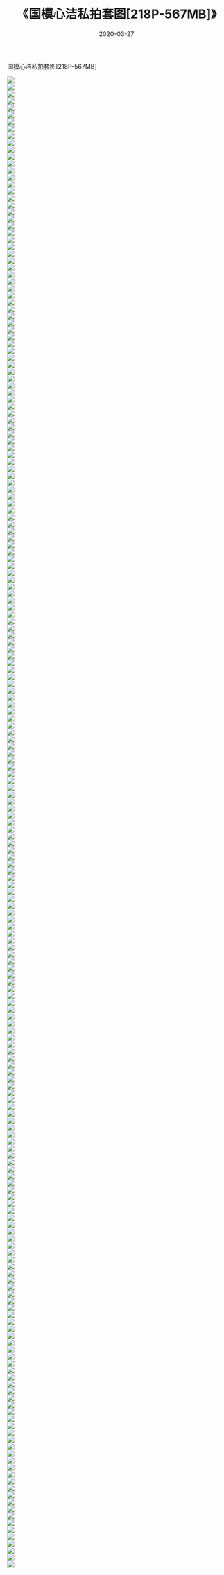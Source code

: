 ﻿---
layout: post
title:  《国模心洁私拍套图[218P-567MB]》
date:   2020-03-27
img: http://imgx.orgx.ga/漏D/网络美图/2020/国模心洁私拍套图[218P-567MB]/000.jpg
categories: [美女, 清纯, 唯美]
---

国模心洁私拍套图[218P-567MB]

  ![](http://imgx.orgx.ga/漏D/网络美图/2020/国模心洁私拍套图[218P-567MB]/001.jpg) <br> ![](http://imgx.orgx.ga/漏D/网络美图/2020/国模心洁私拍套图[218P-567MB]/002.jpg) <br> ![](http://imgx.orgx.ga/漏D/网络美图/2020/国模心洁私拍套图[218P-567MB]/003.jpg) <br> ![](http://imgx.orgx.ga/漏D/网络美图/2020/国模心洁私拍套图[218P-567MB]/004.jpg) <br> ![](http://imgx.orgx.ga/漏D/网络美图/2020/国模心洁私拍套图[218P-567MB]/005.jpg) <br> ![](http://imgx.orgx.ga/漏D/网络美图/2020/国模心洁私拍套图[218P-567MB]/006.jpg) <br> ![](http://imgx.orgx.ga/漏D/网络美图/2020/国模心洁私拍套图[218P-567MB]/007.jpg) <br> ![](http://imgx.orgx.ga/漏D/网络美图/2020/国模心洁私拍套图[218P-567MB]/008.jpg) <br> ![](http://imgx.orgx.ga/漏D/网络美图/2020/国模心洁私拍套图[218P-567MB]/009.jpg) <br> ![](http://imgx.orgx.ga/漏D/网络美图/2020/国模心洁私拍套图[218P-567MB]/010.jpg) <br> ![](http://imgx.orgx.ga/漏D/网络美图/2020/国模心洁私拍套图[218P-567MB]/011.jpg) <br> ![](http://imgx.orgx.ga/漏D/网络美图/2020/国模心洁私拍套图[218P-567MB]/012.jpg) <br> ![](http://imgx.orgx.ga/漏D/网络美图/2020/国模心洁私拍套图[218P-567MB]/013.jpg) <br> ![](http://imgx.orgx.ga/漏D/网络美图/2020/国模心洁私拍套图[218P-567MB]/014.jpg) <br> ![](http://imgx.orgx.ga/漏D/网络美图/2020/国模心洁私拍套图[218P-567MB]/015.jpg) <br> ![](http://imgx.orgx.ga/漏D/网络美图/2020/国模心洁私拍套图[218P-567MB]/016.jpg) <br> ![](http://imgx.orgx.ga/漏D/网络美图/2020/国模心洁私拍套图[218P-567MB]/017.jpg) <br> ![](http://imgx.orgx.ga/漏D/网络美图/2020/国模心洁私拍套图[218P-567MB]/018.jpg) <br> ![](http://imgx.orgx.ga/漏D/网络美图/2020/国模心洁私拍套图[218P-567MB]/019.jpg) <br> ![](http://imgx.orgx.ga/漏D/网络美图/2020/国模心洁私拍套图[218P-567MB]/020.jpg) <br> ![](http://imgx.orgx.ga/漏D/网络美图/2020/国模心洁私拍套图[218P-567MB]/021.jpg) <br> ![](http://imgx.orgx.ga/漏D/网络美图/2020/国模心洁私拍套图[218P-567MB]/022.jpg) <br> ![](http://imgx.orgx.ga/漏D/网络美图/2020/国模心洁私拍套图[218P-567MB]/023.jpg) <br> ![](http://imgx.orgx.ga/漏D/网络美图/2020/国模心洁私拍套图[218P-567MB]/024.jpg) <br> ![](http://imgx.orgx.ga/漏D/网络美图/2020/国模心洁私拍套图[218P-567MB]/025.jpg) <br> ![](http://imgx.orgx.ga/漏D/网络美图/2020/国模心洁私拍套图[218P-567MB]/026.jpg) <br> ![](http://imgx.orgx.ga/漏D/网络美图/2020/国模心洁私拍套图[218P-567MB]/027.jpg) <br> ![](http://imgx.orgx.ga/漏D/网络美图/2020/国模心洁私拍套图[218P-567MB]/028.jpg) <br> ![](http://imgx.orgx.ga/漏D/网络美图/2020/国模心洁私拍套图[218P-567MB]/029.jpg) <br> ![](http://imgx.orgx.ga/漏D/网络美图/2020/国模心洁私拍套图[218P-567MB]/030.jpg) <br> ![](http://imgx.orgx.ga/漏D/网络美图/2020/国模心洁私拍套图[218P-567MB]/031.jpg) <br> ![](http://imgx.orgx.ga/漏D/网络美图/2020/国模心洁私拍套图[218P-567MB]/032.jpg) <br> ![](http://imgx.orgx.ga/漏D/网络美图/2020/国模心洁私拍套图[218P-567MB]/033.jpg) <br> ![](http://imgx.orgx.ga/漏D/网络美图/2020/国模心洁私拍套图[218P-567MB]/034.jpg) <br> ![](http://imgx.orgx.ga/漏D/网络美图/2020/国模心洁私拍套图[218P-567MB]/035.jpg) <br> ![](http://imgx.orgx.ga/漏D/网络美图/2020/国模心洁私拍套图[218P-567MB]/036.jpg) <br> ![](http://imgx.orgx.ga/漏D/网络美图/2020/国模心洁私拍套图[218P-567MB]/037.jpg) <br> ![](http://imgx.orgx.ga/漏D/网络美图/2020/国模心洁私拍套图[218P-567MB]/038.jpg) <br> ![](http://imgx.orgx.ga/漏D/网络美图/2020/国模心洁私拍套图[218P-567MB]/039.jpg) <br> ![](http://imgx.orgx.ga/漏D/网络美图/2020/国模心洁私拍套图[218P-567MB]/040.jpg) <br> ![](http://imgx.orgx.ga/漏D/网络美图/2020/国模心洁私拍套图[218P-567MB]/041.jpg) <br> ![](http://imgx.orgx.ga/漏D/网络美图/2020/国模心洁私拍套图[218P-567MB]/042.jpg) <br> ![](http://imgx.orgx.ga/漏D/网络美图/2020/国模心洁私拍套图[218P-567MB]/043.jpg) <br> ![](http://imgx.orgx.ga/漏D/网络美图/2020/国模心洁私拍套图[218P-567MB]/044.jpg) <br> ![](http://imgx.orgx.ga/漏D/网络美图/2020/国模心洁私拍套图[218P-567MB]/045.jpg) <br> ![](http://imgx.orgx.ga/漏D/网络美图/2020/国模心洁私拍套图[218P-567MB]/046.jpg) <br> ![](http://imgx.orgx.ga/漏D/网络美图/2020/国模心洁私拍套图[218P-567MB]/047.jpg) <br> ![](http://imgx.orgx.ga/漏D/网络美图/2020/国模心洁私拍套图[218P-567MB]/048.jpg) <br> ![](http://imgx.orgx.ga/漏D/网络美图/2020/国模心洁私拍套图[218P-567MB]/049.jpg) <br> ![](http://imgx.orgx.ga/漏D/网络美图/2020/国模心洁私拍套图[218P-567MB]/050.jpg) <br> ![](http://imgx.orgx.ga/漏D/网络美图/2020/国模心洁私拍套图[218P-567MB]/051.jpg) <br> ![](http://imgx.orgx.ga/漏D/网络美图/2020/国模心洁私拍套图[218P-567MB]/052.jpg) <br> ![](http://imgx.orgx.ga/漏D/网络美图/2020/国模心洁私拍套图[218P-567MB]/053.jpg) <br> ![](http://imgx.orgx.ga/漏D/网络美图/2020/国模心洁私拍套图[218P-567MB]/054.jpg) <br> ![](http://imgx.orgx.ga/漏D/网络美图/2020/国模心洁私拍套图[218P-567MB]/055.jpg) <br> ![](http://imgx.orgx.ga/漏D/网络美图/2020/国模心洁私拍套图[218P-567MB]/056.jpg) <br> ![](http://imgx.orgx.ga/漏D/网络美图/2020/国模心洁私拍套图[218P-567MB]/057.jpg) <br> ![](http://imgx.orgx.ga/漏D/网络美图/2020/国模心洁私拍套图[218P-567MB]/058.jpg) <br> ![](http://imgx.orgx.ga/漏D/网络美图/2020/国模心洁私拍套图[218P-567MB]/059.jpg) <br> ![](http://imgx.orgx.ga/漏D/网络美图/2020/国模心洁私拍套图[218P-567MB]/060.jpg) <br> ![](http://imgx.orgx.ga/漏D/网络美图/2020/国模心洁私拍套图[218P-567MB]/061.jpg) <br> ![](http://imgx.orgx.ga/漏D/网络美图/2020/国模心洁私拍套图[218P-567MB]/062.jpg) <br> ![](http://imgx.orgx.ga/漏D/网络美图/2020/国模心洁私拍套图[218P-567MB]/063.jpg) <br> ![](http://imgx.orgx.ga/漏D/网络美图/2020/国模心洁私拍套图[218P-567MB]/064.jpg) <br> ![](http://imgx.orgx.ga/漏D/网络美图/2020/国模心洁私拍套图[218P-567MB]/065.jpg) <br> ![](http://imgx.orgx.ga/漏D/网络美图/2020/国模心洁私拍套图[218P-567MB]/066.jpg) <br> ![](http://imgx.orgx.ga/漏D/网络美图/2020/国模心洁私拍套图[218P-567MB]/067.jpg) <br> ![](http://imgx.orgx.ga/漏D/网络美图/2020/国模心洁私拍套图[218P-567MB]/068.jpg) <br> ![](http://imgx.orgx.ga/漏D/网络美图/2020/国模心洁私拍套图[218P-567MB]/069.jpg) <br> ![](http://imgx.orgx.ga/漏D/网络美图/2020/国模心洁私拍套图[218P-567MB]/070.jpg) <br> ![](http://imgx.orgx.ga/漏D/网络美图/2020/国模心洁私拍套图[218P-567MB]/071.jpg) <br> ![](http://imgx.orgx.ga/漏D/网络美图/2020/国模心洁私拍套图[218P-567MB]/072.jpg) <br> ![](http://imgx.orgx.ga/漏D/网络美图/2020/国模心洁私拍套图[218P-567MB]/073.jpg) <br> ![](http://imgx.orgx.ga/漏D/网络美图/2020/国模心洁私拍套图[218P-567MB]/074.jpg) <br> ![](http://imgx.orgx.ga/漏D/网络美图/2020/国模心洁私拍套图[218P-567MB]/075.jpg) <br> ![](http://imgx.orgx.ga/漏D/网络美图/2020/国模心洁私拍套图[218P-567MB]/076.jpg) <br> ![](http://imgx.orgx.ga/漏D/网络美图/2020/国模心洁私拍套图[218P-567MB]/077.jpg) <br> ![](http://imgx.orgx.ga/漏D/网络美图/2020/国模心洁私拍套图[218P-567MB]/078.jpg) <br> ![](http://imgx.orgx.ga/漏D/网络美图/2020/国模心洁私拍套图[218P-567MB]/079.jpg) <br> ![](http://imgx.orgx.ga/漏D/网络美图/2020/国模心洁私拍套图[218P-567MB]/080.jpg) <br> ![](http://imgx.orgx.ga/漏D/网络美图/2020/国模心洁私拍套图[218P-567MB]/081.jpg) <br> ![](http://imgx.orgx.ga/漏D/网络美图/2020/国模心洁私拍套图[218P-567MB]/082.jpg) <br> ![](http://imgx.orgx.ga/漏D/网络美图/2020/国模心洁私拍套图[218P-567MB]/083.jpg) <br> ![](http://imgx.orgx.ga/漏D/网络美图/2020/国模心洁私拍套图[218P-567MB]/084.jpg) <br> ![](http://imgx.orgx.ga/漏D/网络美图/2020/国模心洁私拍套图[218P-567MB]/085.jpg) <br> ![](http://imgx.orgx.ga/漏D/网络美图/2020/国模心洁私拍套图[218P-567MB]/086.jpg) <br> ![](http://imgx.orgx.ga/漏D/网络美图/2020/国模心洁私拍套图[218P-567MB]/087.jpg) <br> ![](http://imgx.orgx.ga/漏D/网络美图/2020/国模心洁私拍套图[218P-567MB]/088.jpg) <br> ![](http://imgx.orgx.ga/漏D/网络美图/2020/国模心洁私拍套图[218P-567MB]/089.jpg) <br> ![](http://imgx.orgx.ga/漏D/网络美图/2020/国模心洁私拍套图[218P-567MB]/090.jpg) <br> ![](http://imgx.orgx.ga/漏D/网络美图/2020/国模心洁私拍套图[218P-567MB]/091.jpg) <br> ![](http://imgx.orgx.ga/漏D/网络美图/2020/国模心洁私拍套图[218P-567MB]/092.jpg) <br> ![](http://imgx.orgx.ga/漏D/网络美图/2020/国模心洁私拍套图[218P-567MB]/093.jpg) <br> ![](http://imgx.orgx.ga/漏D/网络美图/2020/国模心洁私拍套图[218P-567MB]/094.jpg) <br> ![](http://imgx.orgx.ga/漏D/网络美图/2020/国模心洁私拍套图[218P-567MB]/095.jpg) <br> ![](http://imgx.orgx.ga/漏D/网络美图/2020/国模心洁私拍套图[218P-567MB]/096.jpg) <br> ![](http://imgx.orgx.ga/漏D/网络美图/2020/国模心洁私拍套图[218P-567MB]/097.jpg) <br> ![](http://imgx.orgx.ga/漏D/网络美图/2020/国模心洁私拍套图[218P-567MB]/098.jpg) <br> ![](http://imgx.orgx.ga/漏D/网络美图/2020/国模心洁私拍套图[218P-567MB]/099.jpg) <br> ![](http://imgx.orgx.ga/漏D/网络美图/2020/国模心洁私拍套图[218P-567MB]/100.jpg) <br> ![](http://imgx.orgx.ga/漏D/网络美图/2020/国模心洁私拍套图[218P-567MB]/101.jpg) <br> ![](http://imgx.orgx.ga/漏D/网络美图/2020/国模心洁私拍套图[218P-567MB]/102.jpg) <br> ![](http://imgx.orgx.ga/漏D/网络美图/2020/国模心洁私拍套图[218P-567MB]/103.jpg) <br> ![](http://imgx.orgx.ga/漏D/网络美图/2020/国模心洁私拍套图[218P-567MB]/104.jpg) <br> ![](http://imgx.orgx.ga/漏D/网络美图/2020/国模心洁私拍套图[218P-567MB]/105.jpg) <br> ![](http://imgx.orgx.ga/漏D/网络美图/2020/国模心洁私拍套图[218P-567MB]/106.jpg) <br> ![](http://imgx.orgx.ga/漏D/网络美图/2020/国模心洁私拍套图[218P-567MB]/107.jpg) <br> ![](http://imgx.orgx.ga/漏D/网络美图/2020/国模心洁私拍套图[218P-567MB]/108.jpg) <br> ![](http://imgx.orgx.ga/漏D/网络美图/2020/国模心洁私拍套图[218P-567MB]/109.jpg) <br> ![](http://imgx.orgx.ga/漏D/网络美图/2020/国模心洁私拍套图[218P-567MB]/110.jpg) <br> ![](http://imgx.orgx.ga/漏D/网络美图/2020/国模心洁私拍套图[218P-567MB]/111.jpg) <br> ![](http://imgx.orgx.ga/漏D/网络美图/2020/国模心洁私拍套图[218P-567MB]/112.jpg) <br> ![](http://imgx.orgx.ga/漏D/网络美图/2020/国模心洁私拍套图[218P-567MB]/113.jpg) <br> ![](http://imgx.orgx.ga/漏D/网络美图/2020/国模心洁私拍套图[218P-567MB]/114.jpg) <br> ![](http://imgx.orgx.ga/漏D/网络美图/2020/国模心洁私拍套图[218P-567MB]/115.jpg) <br> ![](http://imgx.orgx.ga/漏D/网络美图/2020/国模心洁私拍套图[218P-567MB]/116.jpg) <br> ![](http://imgx.orgx.ga/漏D/网络美图/2020/国模心洁私拍套图[218P-567MB]/117.jpg) <br> ![](http://imgx.orgx.ga/漏D/网络美图/2020/国模心洁私拍套图[218P-567MB]/118.jpg) <br> ![](http://imgx.orgx.ga/漏D/网络美图/2020/国模心洁私拍套图[218P-567MB]/119.jpg) <br> ![](http://imgx.orgx.ga/漏D/网络美图/2020/国模心洁私拍套图[218P-567MB]/120.jpg) <br> ![](http://imgx.orgx.ga/漏D/网络美图/2020/国模心洁私拍套图[218P-567MB]/121.jpg) <br> ![](http://imgx.orgx.ga/漏D/网络美图/2020/国模心洁私拍套图[218P-567MB]/122.jpg) <br> ![](http://imgx.orgx.ga/漏D/网络美图/2020/国模心洁私拍套图[218P-567MB]/123.jpg) <br> ![](http://imgx.orgx.ga/漏D/网络美图/2020/国模心洁私拍套图[218P-567MB]/124.jpg) <br> ![](http://imgx.orgx.ga/漏D/网络美图/2020/国模心洁私拍套图[218P-567MB]/125.jpg) <br> ![](http://imgx.orgx.ga/漏D/网络美图/2020/国模心洁私拍套图[218P-567MB]/126.jpg) <br> ![](http://imgx.orgx.ga/漏D/网络美图/2020/国模心洁私拍套图[218P-567MB]/127.jpg) <br> ![](http://imgx.orgx.ga/漏D/网络美图/2020/国模心洁私拍套图[218P-567MB]/128.jpg) <br> ![](http://imgx.orgx.ga/漏D/网络美图/2020/国模心洁私拍套图[218P-567MB]/129.jpg) <br> ![](http://imgx.orgx.ga/漏D/网络美图/2020/国模心洁私拍套图[218P-567MB]/130.jpg) <br> ![](http://imgx.orgx.ga/漏D/网络美图/2020/国模心洁私拍套图[218P-567MB]/131.jpg) <br> ![](http://imgx.orgx.ga/漏D/网络美图/2020/国模心洁私拍套图[218P-567MB]/132.jpg) <br> ![](http://imgx.orgx.ga/漏D/网络美图/2020/国模心洁私拍套图[218P-567MB]/133.jpg) <br> ![](http://imgx.orgx.ga/漏D/网络美图/2020/国模心洁私拍套图[218P-567MB]/134.jpg) <br> ![](http://imgx.orgx.ga/漏D/网络美图/2020/国模心洁私拍套图[218P-567MB]/135.jpg) <br> ![](http://imgx.orgx.ga/漏D/网络美图/2020/国模心洁私拍套图[218P-567MB]/136.jpg) <br> ![](http://imgx.orgx.ga/漏D/网络美图/2020/国模心洁私拍套图[218P-567MB]/137.jpg) <br> ![](http://imgx.orgx.ga/漏D/网络美图/2020/国模心洁私拍套图[218P-567MB]/138.jpg) <br> ![](http://imgx.orgx.ga/漏D/网络美图/2020/国模心洁私拍套图[218P-567MB]/139.jpg) <br> ![](http://imgx.orgx.ga/漏D/网络美图/2020/国模心洁私拍套图[218P-567MB]/140.jpg) <br> ![](http://imgx.orgx.ga/漏D/网络美图/2020/国模心洁私拍套图[218P-567MB]/141.jpg) <br> ![](http://imgx.orgx.ga/漏D/网络美图/2020/国模心洁私拍套图[218P-567MB]/142.jpg) <br> ![](http://imgx.orgx.ga/漏D/网络美图/2020/国模心洁私拍套图[218P-567MB]/143.jpg) <br> ![](http://imgx.orgx.ga/漏D/网络美图/2020/国模心洁私拍套图[218P-567MB]/144.jpg) <br> ![](http://imgx.orgx.ga/漏D/网络美图/2020/国模心洁私拍套图[218P-567MB]/145.jpg) <br> ![](http://imgx.orgx.ga/漏D/网络美图/2020/国模心洁私拍套图[218P-567MB]/146.jpg) <br> ![](http://imgx.orgx.ga/漏D/网络美图/2020/国模心洁私拍套图[218P-567MB]/147.jpg) <br> ![](http://imgx.orgx.ga/漏D/网络美图/2020/国模心洁私拍套图[218P-567MB]/148.jpg) <br> ![](http://imgx.orgx.ga/漏D/网络美图/2020/国模心洁私拍套图[218P-567MB]/149.jpg) <br> ![](http://imgx.orgx.ga/漏D/网络美图/2020/国模心洁私拍套图[218P-567MB]/150.jpg) <br> ![](http://imgx.orgx.ga/漏D/网络美图/2020/国模心洁私拍套图[218P-567MB]/151.jpg) <br> ![](http://imgx.orgx.ga/漏D/网络美图/2020/国模心洁私拍套图[218P-567MB]/152.jpg) <br> ![](http://imgx.orgx.ga/漏D/网络美图/2020/国模心洁私拍套图[218P-567MB]/153.jpg) <br> ![](http://imgx.orgx.ga/漏D/网络美图/2020/国模心洁私拍套图[218P-567MB]/154.jpg) <br> ![](http://imgx.orgx.ga/漏D/网络美图/2020/国模心洁私拍套图[218P-567MB]/155.jpg) <br> ![](http://imgx.orgx.ga/漏D/网络美图/2020/国模心洁私拍套图[218P-567MB]/156.jpg) <br> ![](http://imgx.orgx.ga/漏D/网络美图/2020/国模心洁私拍套图[218P-567MB]/157.jpg) <br> ![](http://imgx.orgx.ga/漏D/网络美图/2020/国模心洁私拍套图[218P-567MB]/158.jpg) <br> ![](http://imgx.orgx.ga/漏D/网络美图/2020/国模心洁私拍套图[218P-567MB]/159.jpg) <br> ![](http://imgx.orgx.ga/漏D/网络美图/2020/国模心洁私拍套图[218P-567MB]/160.jpg) <br> ![](http://imgx.orgx.ga/漏D/网络美图/2020/国模心洁私拍套图[218P-567MB]/161.jpg) <br> ![](http://imgx.orgx.ga/漏D/网络美图/2020/国模心洁私拍套图[218P-567MB]/162.jpg) <br> ![](http://imgx.orgx.ga/漏D/网络美图/2020/国模心洁私拍套图[218P-567MB]/163.jpg) <br> ![](http://imgx.orgx.ga/漏D/网络美图/2020/国模心洁私拍套图[218P-567MB]/164.jpg) <br> ![](http://imgx.orgx.ga/漏D/网络美图/2020/国模心洁私拍套图[218P-567MB]/165.jpg) <br> ![](http://imgx.orgx.ga/漏D/网络美图/2020/国模心洁私拍套图[218P-567MB]/166.jpg) <br> ![](http://imgx.orgx.ga/漏D/网络美图/2020/国模心洁私拍套图[218P-567MB]/167.jpg) <br> ![](http://imgx.orgx.ga/漏D/网络美图/2020/国模心洁私拍套图[218P-567MB]/168.jpg) <br> ![](http://imgx.orgx.ga/漏D/网络美图/2020/国模心洁私拍套图[218P-567MB]/169.jpg) <br> ![](http://imgx.orgx.ga/漏D/网络美图/2020/国模心洁私拍套图[218P-567MB]/170.jpg) <br> ![](http://imgx.orgx.ga/漏D/网络美图/2020/国模心洁私拍套图[218P-567MB]/171.jpg) <br> ![](http://imgx.orgx.ga/漏D/网络美图/2020/国模心洁私拍套图[218P-567MB]/172.jpg) <br> ![](http://imgx.orgx.ga/漏D/网络美图/2020/国模心洁私拍套图[218P-567MB]/173.jpg) <br> ![](http://imgx.orgx.ga/漏D/网络美图/2020/国模心洁私拍套图[218P-567MB]/174.jpg) <br> ![](http://imgx.orgx.ga/漏D/网络美图/2020/国模心洁私拍套图[218P-567MB]/175.jpg) <br> ![](http://imgx.orgx.ga/漏D/网络美图/2020/国模心洁私拍套图[218P-567MB]/176.jpg) <br> ![](http://imgx.orgx.ga/漏D/网络美图/2020/国模心洁私拍套图[218P-567MB]/177.jpg) <br> ![](http://imgx.orgx.ga/漏D/网络美图/2020/国模心洁私拍套图[218P-567MB]/178.jpg) <br> ![](http://imgx.orgx.ga/漏D/网络美图/2020/国模心洁私拍套图[218P-567MB]/179.jpg) <br> ![](http://imgx.orgx.ga/漏D/网络美图/2020/国模心洁私拍套图[218P-567MB]/180.jpg) <br> ![](http://imgx.orgx.ga/漏D/网络美图/2020/国模心洁私拍套图[218P-567MB]/181.jpg) <br> ![](http://imgx.orgx.ga/漏D/网络美图/2020/国模心洁私拍套图[218P-567MB]/182.jpg) <br> ![](http://imgx.orgx.ga/漏D/网络美图/2020/国模心洁私拍套图[218P-567MB]/183.jpg) <br> ![](http://imgx.orgx.ga/漏D/网络美图/2020/国模心洁私拍套图[218P-567MB]/184.jpg) <br> ![](http://imgx.orgx.ga/漏D/网络美图/2020/国模心洁私拍套图[218P-567MB]/185.jpg) <br> ![](http://imgx.orgx.ga/漏D/网络美图/2020/国模心洁私拍套图[218P-567MB]/186.jpg) <br> ![](http://imgx.orgx.ga/漏D/网络美图/2020/国模心洁私拍套图[218P-567MB]/187.jpg) <br> ![](http://imgx.orgx.ga/漏D/网络美图/2020/国模心洁私拍套图[218P-567MB]/188.jpg) <br> ![](http://imgx.orgx.ga/漏D/网络美图/2020/国模心洁私拍套图[218P-567MB]/189.jpg) <br> ![](http://imgx.orgx.ga/漏D/网络美图/2020/国模心洁私拍套图[218P-567MB]/190.jpg) <br> ![](http://imgx.orgx.ga/漏D/网络美图/2020/国模心洁私拍套图[218P-567MB]/191.jpg) <br> ![](http://imgx.orgx.ga/漏D/网络美图/2020/国模心洁私拍套图[218P-567MB]/192.jpg) <br> ![](http://imgx.orgx.ga/漏D/网络美图/2020/国模心洁私拍套图[218P-567MB]/193.jpg) <br> ![](http://imgx.orgx.ga/漏D/网络美图/2020/国模心洁私拍套图[218P-567MB]/194.jpg) <br> ![](http://imgx.orgx.ga/漏D/网络美图/2020/国模心洁私拍套图[218P-567MB]/195.jpg) <br> ![](http://imgx.orgx.ga/漏D/网络美图/2020/国模心洁私拍套图[218P-567MB]/196.jpg) <br> ![](http://imgx.orgx.ga/漏D/网络美图/2020/国模心洁私拍套图[218P-567MB]/197.jpg) <br> ![](http://imgx.orgx.ga/漏D/网络美图/2020/国模心洁私拍套图[218P-567MB]/198.jpg) <br> ![](http://imgx.orgx.ga/漏D/网络美图/2020/国模心洁私拍套图[218P-567MB]/199.jpg) <br> ![](http://imgx.orgx.ga/漏D/网络美图/2020/国模心洁私拍套图[218P-567MB]/200.jpg) <br> ![](http://imgx.orgx.ga/漏D/网络美图/2020/国模心洁私拍套图[218P-567MB]/201.jpg) <br> ![](http://imgx.orgx.ga/漏D/网络美图/2020/国模心洁私拍套图[218P-567MB]/202.jpg) <br> ![](http://imgx.orgx.ga/漏D/网络美图/2020/国模心洁私拍套图[218P-567MB]/203.jpg) <br> ![](http://imgx.orgx.ga/漏D/网络美图/2020/国模心洁私拍套图[218P-567MB]/204.jpg) <br> ![](http://imgx.orgx.ga/漏D/网络美图/2020/国模心洁私拍套图[218P-567MB]/205.jpg) <br> ![](http://imgx.orgx.ga/漏D/网络美图/2020/国模心洁私拍套图[218P-567MB]/206.jpg) <br> ![](http://imgx.orgx.ga/漏D/网络美图/2020/国模心洁私拍套图[218P-567MB]/207.jpg) <br> ![](http://imgx.orgx.ga/漏D/网络美图/2020/国模心洁私拍套图[218P-567MB]/208.jpg) <br> ![](http://imgx.orgx.ga/漏D/网络美图/2020/国模心洁私拍套图[218P-567MB]/209.jpg) <br> ![](http://imgx.orgx.ga/漏D/网络美图/2020/国模心洁私拍套图[218P-567MB]/210.jpg) <br> ![](http://imgx.orgx.ga/漏D/网络美图/2020/国模心洁私拍套图[218P-567MB]/211.jpg) <br> ![](http://imgx.orgx.ga/漏D/网络美图/2020/国模心洁私拍套图[218P-567MB]/212.jpg) <br> ![](http://imgx.orgx.ga/漏D/网络美图/2020/国模心洁私拍套图[218P-567MB]/213.jpg) <br> ![](http://imgx.orgx.ga/漏D/网络美图/2020/国模心洁私拍套图[218P-567MB]/214.jpg) <br> ![](http://imgx.orgx.ga/漏D/网络美图/2020/国模心洁私拍套图[218P-567MB]/215.jpg) <br>